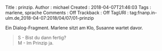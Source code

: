 Title     : prinzip.
Author    : michael
Created   : 2018-04-07T21:46:03
Tags      : marlene, sprache
Comments  : Off
Trackback : Off
TagURI    : tag:fnanp.in-ulm.de,2018-04-07:2018/04/07/01-prinzip

Ein Dialog-Fragment. Marlene sitzt am Klo, Susanne wartet davor.

> S - Bist du dann fertig?  
> M - Im Prinzip ja.
